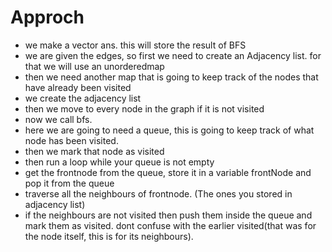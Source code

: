 # Approch
- we make a vector ans. this will store the result of BFS
- we are given the edges, so first we need to create an Adjacency list. for that we will use an unorderedmap
- then we need another map that is going to keep track of the nodes that have already been visited
- we create the adjacency list
- then we move to every node in the graph if it is not visited
- now we call bfs.
- here we are going to need a queue, this is going to keep track of what node has been visited.
- then we mark that node as visited
- then run a loop while your queue is not empty
- get the frontnode from the queue, store it in a variable frontNode and pop it from the queue
- traverse all the neighbours of frontnode. (The ones you stored in adjacency list)
- if the neighbours are not visited then push them inside the queue and mark them as visited. dont confuse with the earlier visited(that was for the 
   node itself, this is for its neighbours).
     